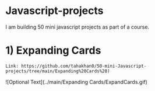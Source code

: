 # Javascript-projects
I am building 50 mini javascript projects as part of a course.

# 1) Expanding Cards
    Link: https://github.com/tahakhan0/50-mini-Javascript-projects/tree/main/Expanding%20Cards%20)
   ![Optional Text](../main/Expanding Cards/ExpandCards.gif)
